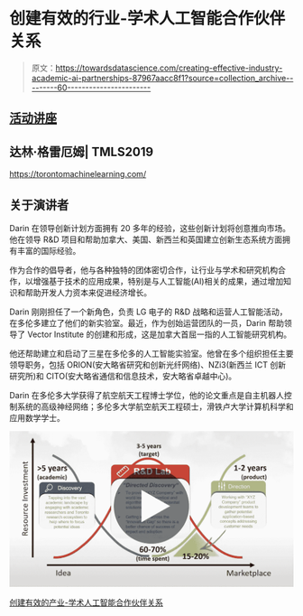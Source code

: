 # 创建有效的行业-学术人工智能合作伙伴关系

> 原文：<https://towardsdatascience.com/creating-effective-industry-academic-ai-partnerships-87967aacc8f1?source=collection_archive---------60----------------------->

## [活动讲座](https://towardsdatascience.com/event-talks/home)

## 达林·格雷厄姆| TMLS2019

https://torontomachinelearning.com/

## 关于演讲者

Darin 在领导创新计划方面拥有 20 多年的经验，这些创新计划将创意推向市场。他在领导 R&D 项目和帮助加拿大、美国、新西兰和英国建立创新生态系统方面拥有丰富的国际经验。

作为合作的倡导者，他与各种独特的团体密切合作，让行业与学术和研究机构合作，以增强基于技术的应用成果，特别是与人工智能(AI)相关的成果，通过增加知识和帮助开发人力资本来促进经济增长。

Darin 刚刚担任了一个新角色，负责 LG 电子的 R&D 战略和运营人工智能活动，在多伦多建立了他们的新实验室。最近，作为创始运营团队的一员，Darin 帮助领导了 Vector Institute 的创建和形成，这是加拿大首屈一指的人工智能研究机构。

他还帮助建立和启动了三星在多伦多的人工智能实验室。他曾在多个组织担任主要领导职务，包括 ORION(安大略省研究和创新光纤网络)、NZi3(新西兰 ICT 创新研究所)和 CITO(安大略省通信和信息技术，安大略省卓越中心)。

Darin 在多伦多大学获得了航空航天工程博士学位，他的论文重点是自主机器人控制系统的高级神经网络；多伦多大学航空航天工程硕士，滑铁卢大学计算机科学和应用数学学士。

![](img/ef01a84540d5022cc3b85721a304be8f.png)

[创建有效的产业-学术人工智能合作伙伴关系](https://www.youtube.com/watch?v=I0OmmCQ5iGM)